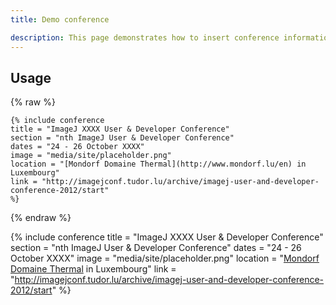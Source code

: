 ```yaml
---
title: Demo conference

description: This page demonstrates how to insert conference information.
---
```


## Usage

{% raw %}
```
{% include conference
title = "ImageJ XXXX User & Developer Conference"
section = "nth ImageJ User & Developer Conference"
dates = "24 - 26 October XXXX"
image = "media/site/placeholder.png"
location = "[Mondorf Domaine Thermal](http://www.mondorf.lu/en) in Luxembourg"
link = "http://imagejconf.tudor.lu/archive/imagej-user-and-developer-conference-2012/start"
%}
```
{% endraw %}

{% include conference
title = "ImageJ XXXX User & Developer Conference"
section = "nth ImageJ User & Developer Conference"
dates = "24 - 26 October XXXX"
image = "media/site/placeholder.png"
location = "[Mondorf Domaine Thermal](http://www.mondorf.lu/en) in Luxembourg"
link = "http://imagejconf.tudor.lu/archive/imagej-user-and-developer-conference-2012/start"
%}
